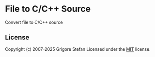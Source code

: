 # File to C/C++ Source

Convert file to C/C++ source

## License

Copyright (c) 2007-2025 Grigore Stefan
Licensed under the [MIT](LICENSE) license.
